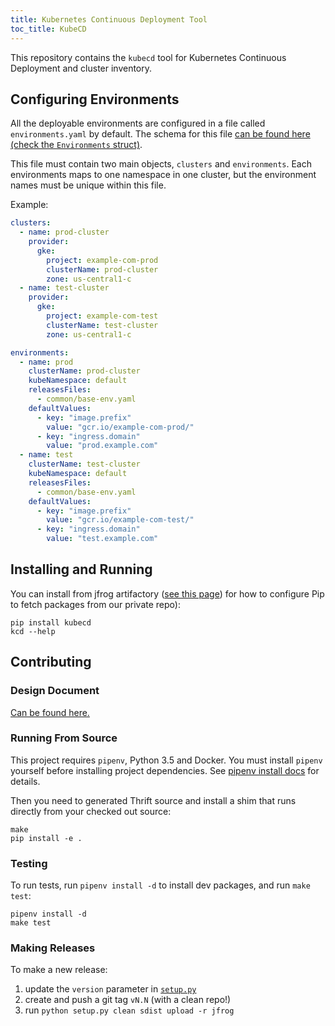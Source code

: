 ```yaml
---
title: Kubernetes Continuous Deployment Tool
toc_title: KubeCD
---
```


This repository contains the `kubecd` tool for Kubernetes Continuous Deployment and cluster inventory.

## Configuring Environments

All the deployable environments are configured in a file called
`environments.yaml` by default. The schema for this file
[can be found here (check the `Environments` struct)](idl/github.com/zedge/deployments/deployments.thrift).

This file must contain two main objects, `clusters` and `environments`. Each environments maps to one
namespace in one cluster, but the environment names must be unique within this file.

Example:

```yaml
clusters:
  - name: prod-cluster
    provider:
      gke:
        project: example-com-prod
        clusterName: prod-cluster
        zone: us-central1-c
  - name: test-cluster
    provider:
      gke:
        project: example-com-test
        clusterName: test-cluster
        zone: us-central1-c

environments:
  - name: prod
    clusterName: prod-cluster
    kubeNamespace: default
    releasesFiles:
      - common/base-env.yaml
    defaultValues:
      - key: "image.prefix"
        value: "gcr.io/example-com-prod/"
      - key: "ingress.domain"
        value: "prod.example.com"
  - name: test
    clusterName: test-cluster
    kubeNamespace: default
    releasesFiles:
      - common/base-env.yaml
    defaultValues:
      - key: "image.prefix"
        value: "gcr.io/example-com-test/"
      - key: "ingress.domain"
        value: "test.example.com"
```

## Installing and Running

You can install from jfrog artifactory ([see this page](https://zedge.work/repos/zedge-dev-tools/artifactory/#python))
for how to configure Pip to fetch packages from our private repo):

    pip install kubecd
    kcd --help

## Contributing

### Design Document

[Can be found here.](docs/design.md)

### Running From Source

This project requires `pipenv`, Python 3.5 and Docker. You must install `pipenv` yourself before installing
project dependencies. See [pipenv install docs](https://docs.pipenv.org/install/) for details.

Then you need to generated Thrift source and install a shim that runs directly from your checked out source:

    make
    pip install -e .

### Testing

To run tests, run `pipenv install -d` to install dev packages, and run `make test`:

    pipenv install -d
    make test

### Making Releases

To make a new release:

 1. update the `version` parameter in [`setup.py`](setup.py)
 2. create and push a git tag `vN.N` (with a clean repo!)
 3. run `python setup.py clean sdist upload -r jfrog`

